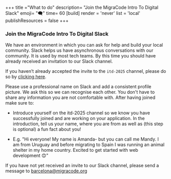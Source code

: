 +++
title ="What to do"
description= "Join the MigraCode Intro To Digital Slack"
emoji= "🗨"
time= 60
[build]
  render = 'never'
  list = 'local'
  publishResources = false 
+++

### Join the MigraCode Intro To Digital Slack

We have an environment in which you can ask for help and build your local community. Slack helps us have asynchronous conversations with our community. It is used by most tech teams.
By this time you should have already received an invitation to our Slack channel.

If you haven’t already accepted the invite to the `itd-2025` channel, please do so by [clicking here](https://join.slack.com/share/enQtOTAyODE2MzU5OTg1Ni0xM2U5YmQzZGJmZGU2YjQwOWU0NzE2ZDBmN2JhNjRkNjdhYTU2YjJjODEyNjNjZmJiNjJhZWE2Y2JlYzNjMDll).

Please use a professional name on Slack and add a consistent profile picture. We ask this so we can recognise each other. You don't have to share any information you are not comfortable with. After having joined make sure to:

 - Introduce yourself on the itd-2025 channel so we know you have successfully joined and are working on your application. In the introduction, tell us your name, where you are from as well as (this step is optional) a fun fact about you!

 - E.g. "Hi everyone! My name is Amanda- but you can call me Mandy. I am from Uruguay and before migrating to Spain I was running an animal shelter in my home country. Excited to get started with web development 😊"

If you have not yet received an invite to our Slack channel, please send a message to barcelona@migracode.org
